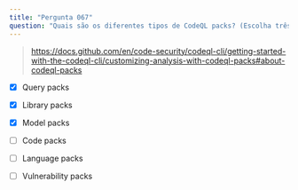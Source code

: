 ```yaml
---
title: "Pergunta 067"
question: "Quais são os diferentes tipos de CodeQL packs? (Escolha três.)"
---
```


> https://docs.github.com/en/code-security/codeql-cli/getting-started-with-the-codeql-cli/customizing-analysis-with-codeql-packs#about-codeql-packs
- [x] Query packs
- [x] Library packs
- [x] Model packs
- [ ] Code packs
- [ ] Language packs
- [ ] Vulnerability packs


